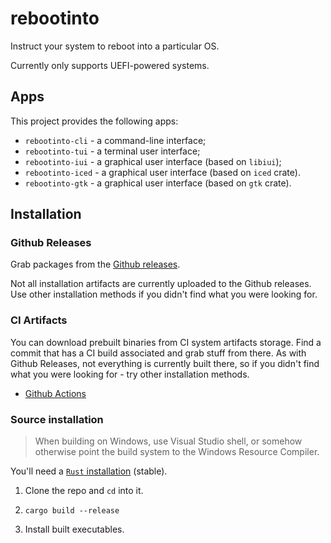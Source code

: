 # rebootinto

Instruct your system to reboot into a particular OS.

Currently only supports UEFI-powered systems.

## Apps

This project provides the following apps:

- `rebootinto-cli` - a command-line interface;
- `rebootinto-tui` - a terminal user interface;
- `rebootinto-iui` - a graphical user interface (based on `libiui`);
- `rebootinto-iced` - a graphical user interface (based on `iced` crate).
- `rebootinto-gtk` - a graphical user interface (based on `gtk` crate).

## Installation

### Github Releases

Grab packages from the [Github releases](https://github.com/MOZGIII/rebootinto/releases).

Not all installation artifacts are currently uploaded to the Github releases.
Use other installation methods if you didn't find what you were looking for.

### CI Artifacts

You can download prebuilt binaries from CI system artifacts storage.
Find a commit that has a CI build associated and grab stuff from there.
As with Github Releases, not everything is currently built there, so if you
didn't find what you were looking for - try other installation methods.

- [Github Actions](https://github.com/MOZGIII/rebootinto/actions)

### Source installation

> When building on Windows, use Visual Studio shell, or somehow otherwise point
> the build system to the Windows Resource Compiler.

You'll need a [`Rust` installation](https://www.rust-lang.org/tools/install) (stable).

1. Clone the repo and `cd` into it.

2. `cargo build --release`

3. Install built executables.
